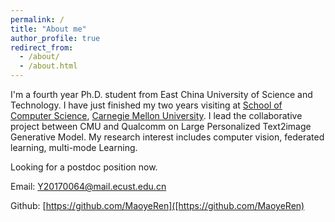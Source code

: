 ```yaml
---
permalink: /
title: "About me"
author_profile: true
redirect_from: 
  - /about/
  - /about.html
---
```


I'm a fourth year Ph.D. student from East China University of Science and Technology. I have just finished my two years visiting at [School of Computer Science](https://www.cs.cmu.edu/), [Carnegie Mellon University](https://www.cmu.edu/). 
I lead the collaborative project between CMU and Qualcomm on Large Personalized Text2image Generative Model. 
My research interest includes computer vision, federated learning, multi-mode Learning.

Looking for a postdoc position now. 



Email: [Y20170064@mail.ecust.edu.cn](mailto:Y20170064@mail.ecust.edu.cn)

Github: [https://github.com/MaoyeRen]([https://github.com/MaoyeRen)

